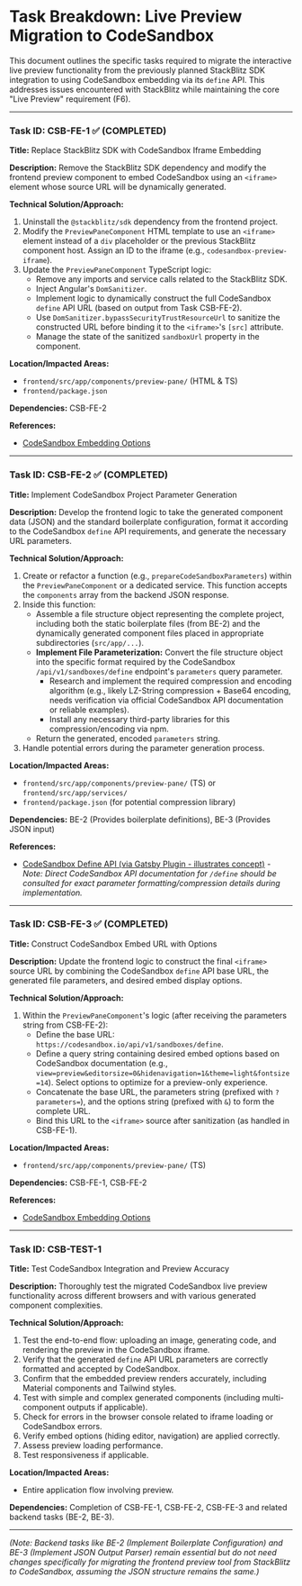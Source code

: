 # Task Breakdown: Live Preview Migration to CodeSandbox

This document outlines the specific tasks required to migrate the interactive live preview functionality from the previously planned StackBlitz SDK integration to using CodeSandbox embedding via its `define` API. This addresses issues encountered with StackBlitz while maintaining the core "Live Preview" requirement (F6).

---

### Task ID: CSB-FE-1 ✅ (COMPLETED)
**Title:** Replace StackBlitz SDK with CodeSandbox Iframe Embedding

**Description:** Remove the StackBlitz SDK dependency and modify the frontend preview component to embed CodeSandbox using an `<iframe>` element whose source URL will be dynamically generated.

**Technical Solution/Approach:**
1.  Uninstall the `@stackblitz/sdk` dependency from the frontend project.
2.  Modify the `PreviewPaneComponent` HTML template to use an `<iframe>` element instead of a `div` placeholder or the previous StackBlitz component host. Assign an ID to the iframe (e.g., `codesandbox-preview-iframe`).
3.  Update the `PreviewPaneComponent` TypeScript logic:
    * Remove any imports and service calls related to the StackBlitz SDK.
    * Inject Angular's `DomSanitizer`.
    * Implement logic to dynamically construct the full CodeSandbox `define` API URL (based on output from Task CSB-FE-2).
    * Use `DomSanitizer.bypassSecurityTrustResourceUrl` to sanitize the constructed URL before binding it to the `<iframe>`'s `[src]` attribute.
    * Manage the state of the sanitized `sandboxUrl` property in the component.

**Location/Impacted Areas:**
* `frontend/src/app/components/preview-pane/` (HTML & TS)
* `frontend/package.json`

**Dependencies:** CSB-FE-2

**References:**
* [CodeSandbox Embedding Options](https://codesandbox.io/docs/learn/legacy-sandboxes/embedding)

---

### Task ID: CSB-FE-2 ✅ (COMPLETED)
**Title:** Implement CodeSandbox Project Parameter Generation

**Description:** Develop the frontend logic to take the generated component data (JSON) and the standard boilerplate configuration, format it according to the CodeSandbox `define` API requirements, and generate the necessary URL parameters.

**Technical Solution/Approach:**
1.  Create or refactor a function (e.g., `prepareCodeSandboxParameters`) within the `PreviewPaneComponent` or a dedicated service. This function accepts the `components` array from the backend JSON response.
2.  Inside this function:
    * Assemble a file structure object representing the complete project, including both the static boilerplate files (from BE-2) and the dynamically generated component files placed in appropriate subdirectories (`src/app/...`).
    * **Implement File Parameterization:** Convert the file structure object into the specific format required by the CodeSandbox `/api/v1/sandboxes/define` endpoint's `parameters` query parameter.
        * Research and implement the required compression and encoding algorithm (e.g., likely LZ-String compression + Base64 encoding, needs verification via official CodeSandbox API documentation or reliable examples).
        * Install any necessary third-party libraries for this compression/encoding via npm.
    * Return the generated, encoded `parameters` string.
3.  Handle potential errors during the parameter generation process.

**Location/Impacted Areas:**
* `frontend/src/app/components/preview-pane/` (TS) or `frontend/src/app/services/`
* `frontend/package.json` (for potential compression library)

**Dependencies:** BE-2 (Provides boilerplate definitions), BE-3 (Provides JSON input)

**References:**
* [CodeSandbox Define API (via Gatsby Plugin - illustrates concept)](https://www.gatsbyjs.com/plugins/gatsby-remark-embedded-codesandbox/) - *Note: Direct CodeSandbox API documentation for `/define` should be consulted for exact parameter formatting/compression details during implementation.*

---

### Task ID: CSB-FE-3 ✅ (COMPLETED)
**Title:** Construct CodeSandbox Embed URL with Options

**Description:** Update the frontend logic to construct the final `<iframe>` source URL by combining the CodeSandbox `define` API base URL, the generated file parameters, and desired embed display options.

**Technical Solution/Approach:**
1.  Within the `PreviewPaneComponent`'s logic (after receiving the parameters string from CSB-FE-2):
    * Define the base URL: `https://codesandbox.io/api/v1/sandboxes/define`.
    * Define a query string containing desired embed options based on CodeSandbox documentation (e.g., `view=preview&editorsize=0&hidenavigation=1&theme=light&fontsize=14`). Select options to optimize for a preview-only experience.
    * Concatenate the base URL, the parameters string (prefixed with `?parameters=`), and the options string (prefixed with `&`) to form the complete URL.
    * Bind this URL to the `<iframe>` source after sanitization (as handled in CSB-FE-1).

**Location/Impacted Areas:**
* `frontend/src/app/components/preview-pane/` (TS)

**Dependencies:** CSB-FE-1, CSB-FE-2

**References:**
* [CodeSandbox Embedding Options](https://codesandbox.io/docs/learn/legacy-sandboxes/embedding)

---

### Task ID: CSB-TEST-1
**Title:** Test CodeSandbox Integration and Preview Accuracy

**Description:** Thoroughly test the migrated CodeSandbox live preview functionality across different browsers and with various generated component complexities.

**Technical Solution/Approach:**
1.  Test the end-to-end flow: uploading an image, generating code, and rendering the preview in the CodeSandbox iframe.
2.  Verify that the generated `define` API URL parameters are correctly formatted and accepted by CodeSandbox.
3.  Confirm that the embedded preview renders accurately, including Material components and Tailwind styles.
4.  Test with simple and complex generated components (including multi-component outputs if applicable).
5.  Check for errors in the browser console related to iframe loading or CodeSandbox errors.
6.  Verify embed options (hiding editor, navigation) are applied correctly.
7.  Assess preview loading performance.
8.  Test responsiveness if applicable.

**Location/Impacted Areas:**
* Entire application flow involving preview.

**Dependencies:** Completion of CSB-FE-1, CSB-FE-2, CSB-FE-3 and related backend tasks (BE-2, BE-3).

---

*(Note: Backend tasks like BE-2 (Implement Boilerplate Configuration) and BE-3 (Implement JSON Output Parser) remain essential but do not need changes specifically for migrating the *frontend* preview tool from StackBlitz to CodeSandbox, assuming the JSON structure remains the same.)*